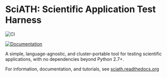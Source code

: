 # SciATH: Scientific Application Test Harness

![CI](https://github.com/sciath/sciath/actions/workflows/ci.yml/badge.svg)

[![Documentation](https://readthedocs.org/projects/sciath/badge/?version=latest)](https://sciath.readthedocs.io/en/latest/?badge=latest)

A simple, language-agnostic, and cluster-portable tool for testing scientific applications, with no dependencies beyond Python 2.7+. 

For information, documentation, and tutorials, see [sciath.readthedocs.org](https://sciath.readthedocs.org)
